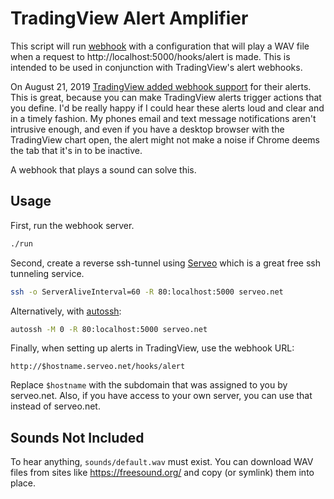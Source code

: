 # TradingView Alert Amplifier

This script will run [webhook](https://github.com/adnanh/webhook) with a
configuration that will play a WAV file when a request to
http://localhost:5000/hooks/alert is made.  This is intended to be used in conjunction
with TradingView's alert webhooks.

On August 21, 2019 [TradingView added webhook support](https://www.tradingview.com/blog/en/webhooks-for-alerts-now-available-14054/)
for their alerts.  This is great, because you can make TradingView alerts
trigger actions that you define.  I'd be really happy if I could hear these
alerts loud and clear and in a timely fashion.  My phones email and text
message notifications aren't intrusive enough, and even if you have a desktop
browser with the TradingView chart open, the alert might not make a noise if
Chrome deems the tab that it's in to be inactive.

A webhook that plays a sound can solve this.

## Usage

First, run the webhook server.

```sh
./run
```

Second, create a reverse ssh-tunnel using [Serveo](https://serveo.net/) which is a great free ssh tunneling service.

```sh
ssh -o ServerAliveInterval=60 -R 80:localhost:5000 serveo.net
```

Alternatively, with [autossh](https://www.harding.motd.ca/autossh/):

```sh
autossh -M 0 -R 80:localhost:5000 serveo.net
```

Finally, when setting up alerts in TradingView, use the webhook URL:

```
http://$hostname.serveo.net/hooks/alert
```

Replace `$hostname` with the subdomain that was assigned to you by serveo.net.  Also, if you have
access to your own server, you can use that instead of serveo.net.

## Sounds Not Included

To hear anything, `sounds/default.wav` must exist.  You can download WAV files
from sites like https://freesound.org/ and copy (or symlink) them into place.
